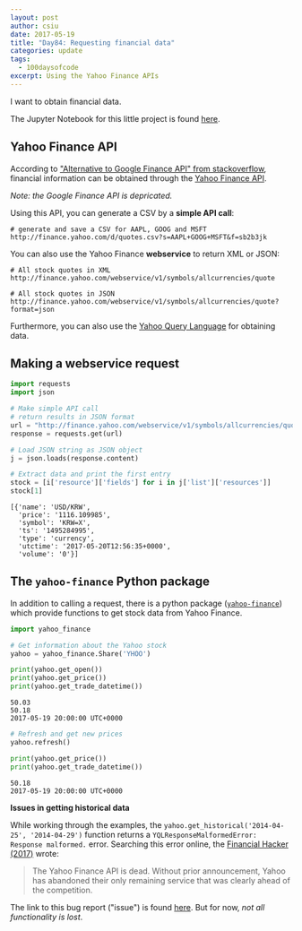 ```yaml
---
layout: post
author: csiu
date: 2017-05-19
title: "Day84: Requesting financial data"
categories: update
tags:
  - 100daysofcode
excerpt: Using the Yahoo Finance APIs
---
```


I want to obtain financial data.

The Jupyter Notebook for this little project is found [here](https://nbviewer.jupyter.org/github/csiu/100daysofcode/blob/master/misc/day85.ipynb).

## Yahoo Finance API

According to ["Alternative to Google Finance API" from stackoverflow](http://stackoverflow.com/questions/10040954/alternative-to-google-finance-api), financial information can be obtained through the [Yahoo Finance API](http://www.jarloo.com/yahoo_finance/).

*Note: the Google Finance API is depricated.*

Using this API, you can generate a CSV by a **simple API call**:

```
# generate and save a CSV for AAPL, GOOG and MSFT
http://finance.yahoo.com/d/quotes.csv?s=AAPL+GOOG+MSFT&f=sb2b3jk
```

You can also use the Yahoo Finance **webservice** to return XML or JSON:

```
# All stock quotes in XML
http://finance.yahoo.com/webservice/v1/symbols/allcurrencies/quote

# All stock quotes in JSON
http://finance.yahoo.com/webservice/v1/symbols/allcurrencies/quote?format=json
```

Furthermore, you can also use the [Yahoo Query Language](https://developer.yahoo.com/yql/guide/yql-code-examples.html) for obtaining data.

## Making a webservice request

```python
import requests
import json  

# Make simple API call
# return results in JSON format
url = "http://finance.yahoo.com/webservice/v1/symbols/allcurrencies/quote?format=json"
response = requests.get(url)

# Load JSON string as JSON object
j = json.loads(response.content)

# Extract data and print the first entry
stock = [i['resource']['fields'] for i in j['list']['resources']]
stock[1]
```

    [{'name': 'USD/KRW',
      'price': '1116.109985',
      'symbol': 'KRW=X',
      'ts': '1495284995',
      'type': 'currency',
      'utctime': '2017-05-20T12:56:35+0000',
      'volume': '0'}]

## The `yahoo-finance` Python package

In addition to calling a request, there is a python package ([`yahoo-finance`](https://pypi.python.org/pypi/yahoo-finance)) which provide functions to get stock data from Yahoo Finance.


```python
import yahoo_finance

# Get information about the Yahoo stock
yahoo = yahoo_finance.Share('YHOO')

print(yahoo.get_open())
print(yahoo.get_price())
print(yahoo.get_trade_datetime())
```

    50.03
    50.18
    2017-05-19 20:00:00 UTC+0000

```python
# Refresh and get new prices
yahoo.refresh()

print(yahoo.get_price())
print(yahoo.get_trade_datetime())
```

    50.18
    2017-05-19 20:00:00 UTC+0000


**Issues in getting historical data**

While working through the examples, the `yahoo.get_historical('2014-04-25', '2014-04-29')` function returns a `YQLResponseMalformedError: Response malformed.` error. Searching this error online, the [Financial Hacker (2017)](http://www.financial-hacker.com/bye-yahoo-and-thank-you-for-the-fish/#more-2443) wrote:

> The Yahoo Finance API is dead. Without prior announcement, Yahoo has abandoned their only remaining service that was clearly ahead of the competition.

The link to this bug report ("issue") is found [here](https://github.com/lukaszbanasiak/yahoo-finance/issues/90). But for now, *not all functionality is lost*.
